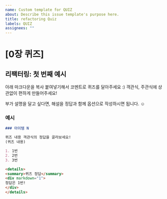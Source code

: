 ```yaml
---
name: Custom template for QUIZ
about: Describe this issue template's purpose here.
title: refactoring Quiz
labels: QUIZ
assignees: ""
---
```


# [0장 퀴즈]

## 리팩터링: 첫 번째 예시

아래 마크다운을 복사 붙여넣기해서 코멘트로 퀴즈를 달아주세요 :)
객관식, 주관식에 상관없이 편하게 만들어주세요!

부가 설명을 달고 싶다면, 해설을 정답과 함께 옵션으로 작성하시면 됩니다. ☺️

### 예시

```markdown
### 아이템 N

퀴즈 내용 객관식의 정답을 골라보세요!
(퀴즈 내용)

1. 1번
2. 2번
3. 3번

<details>
<summary>퀴즈 정답</summary>
<div markdown="1">    
정답은 1번!
</div>
</details>
```
